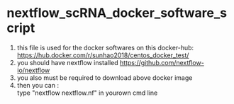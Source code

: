 # nextflow_scRNA_docker_software_script 
1. this file is used for the docker softwares on this docker-hub:  
   https://hub.docker.com/r/sunhao2018/centos_docker_test/  
2. you should have nextflow installed https://github.com/nextflow-io/nextflow  
3. you also must be required to download above docker image  
4. then you can :  
   type "nextflow nextflow.nf" in yourown cmd line  
